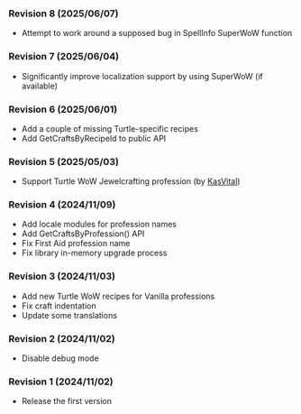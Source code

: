 ### Revision 8 (2025/06/07)
- Attempt to work around a supposed bug in SpellInfo SuperWoW function

### Revision 7 (2025/06/04)
- Significantly improve localization support by using SuperWoW (if available)

### Revision 6 (2025/06/01)
- Add a couple of missing Turtle-specific recipes
- Add GetCraftsByRecipeId to public API

### Revision 5 (2025/05/03)
- Support Turtle WoW Jewelcrafting profession (by [KasVital](https://github.com/KasVital))

### Revision 4 (2024/11/09)
- Add locale modules for profession names
- Add GetCraftsByProfession() API
- Fix First Aid profession name
- Fix library in-memory upgrade process

### Revision 3 (2024/11/03)
- Add new Turtle WoW recipes for Vanilla professions
- Fix craft indentation
- Update some translations

### Revision 2 (2024/11/02)
- Disable debug mode

### Revision 1 (2024/11/02)
- Release the first version
